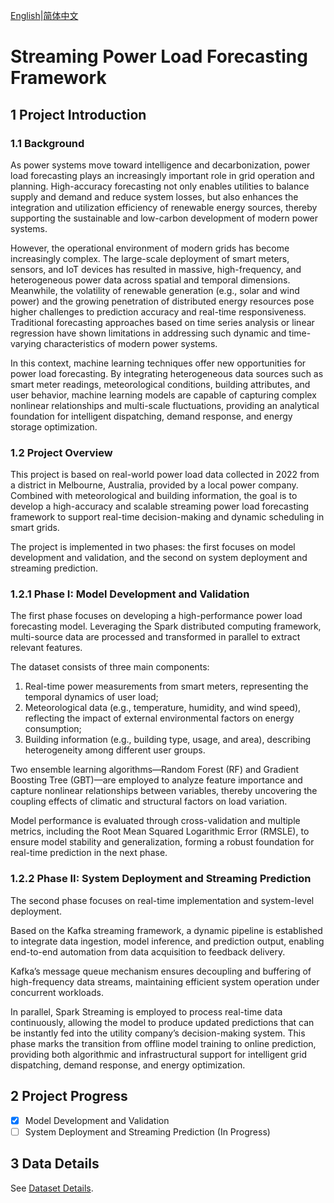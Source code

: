 [English](./README.md)|[简体中文](./README.ch-zh.md)

# **Streaming Power Load Forecasting Framework**

## **1 Project Introduction**

### **1.1 Background**

As power systems move toward intelligence and decarbonization, power load forecasting plays an increasingly important role in grid operation and planning. High-accuracy forecasting not only enables utilities to balance supply and demand and reduce system losses, but also enhances the integration and utilization efficiency of renewable energy sources, thereby supporting the sustainable and low-carbon development of modern power systems.

However, the operational environment of modern grids has become increasingly complex. The large-scale deployment of smart meters, sensors, and IoT devices has resulted in massive, high-frequency, and heterogeneous power data across spatial and temporal dimensions. Meanwhile, the volatility of renewable generation (e.g., solar and wind power) and the growing penetration of distributed energy resources pose higher challenges to prediction accuracy and real-time responsiveness. Traditional forecasting approaches based on time series analysis or linear regression have shown limitations in addressing such dynamic and time-varying characteristics of modern power systems.

In this context, machine learning techniques offer new opportunities for power load forecasting. By integrating heterogeneous data sources such as smart meter readings, meteorological conditions, building attributes, and user behavior, machine learning models are capable of capturing complex nonlinear relationships and multi-scale fluctuations, providing an analytical foundation for intelligent dispatching, demand response, and energy storage optimization.

### **1.2 Project Overview**

This project is based on real-world power load data collected in 2022 from a district in Melbourne, Australia, provided by a local power company. Combined with meteorological and building information, the goal is to develop a high-accuracy and scalable streaming power load forecasting framework to support real-time decision-making and dynamic scheduling in smart grids.

The project is implemented in two phases: the first focuses on model development and validation, and the second on system deployment and streaming prediction.

### **1.2.1 Phase I: Model Development and Validation**

The first phase focuses on developing a high-performance power load forecasting model. Leveraging the Spark distributed computing framework, multi-source data are processed and transformed in parallel to extract relevant features.

The dataset consists of three main components:

1. Real-time power measurements from smart meters, representing the temporal dynamics of user load;
2. Meteorological data (e.g., temperature, humidity, and wind speed), reflecting the impact of external environmental factors on energy consumption;
3. Building information (e.g., building type, usage, and area), describing heterogeneity among different user groups.

Two ensemble learning algorithms—Random Forest (RF) and Gradient Boosting Tree (GBT)—are employed to analyze feature importance and capture nonlinear relationships between variables, thereby uncovering the coupling effects of climatic and structural factors on load variation.

Model performance is evaluated through cross-validation and multiple metrics, including the Root Mean Squared Logarithmic Error (RMSLE), to ensure model stability and generalization, forming a robust foundation for real-time prediction in the next phase.

### **1.2.2 Phase II: System Deployment and Streaming Prediction**
The second phase focuses on real-time implementation and system-level deployment.

Based on the Kafka streaming framework, a dynamic pipeline is established to integrate data ingestion, model inference, and prediction output, enabling end-to-end automation from data acquisition to feedback delivery.

Kafka’s message queue mechanism ensures decoupling and buffering of high-frequency data streams, maintaining efficient system operation under concurrent workloads.

In parallel, Spark Streaming is employed to process real-time data continuously, allowing the model to produce updated predictions that can be instantly fed into the utility company’s decision-making system.
This phase marks the transition from offline model training to online prediction, providing both algorithmic and infrastructural support for intelligent grid dispatching, demand response, and energy optimization.

## **2 Project Progress**

- [x] Model Development and Validation
- [ ] System Deployment and Streaming Prediction (In Progress)

## **3 Data Details**

See [Dataset Details](README.md).